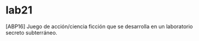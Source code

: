 # lab21
[ABP16] Juego de acción/ciencia ficción que se desarrolla en un laboratorio secreto subterráneo.
